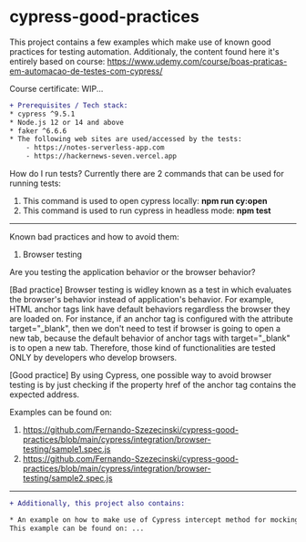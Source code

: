 # cypress-good-practices
This project contains a few examples which make use of known good practices for testing automation. 
Additionaly, the content found here it's entirely based on course: https://www.udemy.com/course/boas-praticas-em-automacao-de-testes-com-cypress/

Course certificate: WIP...


```diff
+ Prerequisites / Tech stack:
* cypress ^9.5.1
* Node.js 12 or 14 and above
* faker ^6.6.6
* The following web sites are used/accessed by the tests:
    - https://notes-serverless-app.com
    - https://hackernews-seven.vercel.app
```


How do I run tests?
Currently there are 2 commands that can be used for running tests:
1) This command is used to open cypress locally: **npm run cy:open**
2) This command is used to run cypress in headless mode: **npm test**


---

Known bad practices and how to avoid them:

1) Browser testing

Are you testing the application behavior or the browser behavior?

[Bad practice] Browser testing is widley known as a test in which evaluates the browser's behavior instead of application's behavior. 
For example, HTML anchor tags <a>link</a> have default behaviors regardless the browser they are loaded on. For instance, if an anchor tag is configured 
with the attribute target="_blank", then we don't need to test if browser is going to open a new tab, because the default behavior 
of anchor tags with target="_blank" is to open a new tab. Therefore, those kind of functionalities are tested ONLY by developers who develop browsers.

[Good practice] By using Cypress, one possible way to avoid browser testing is by just checking if the property href of the anchor tag contains the expected address.

Examples can be found on:
1) https://github.com/Fernando-Szezecinski/cypress-good-practices/blob/main/cypress/integration/browser-testing/sample1.spec.js
2) https://github.com/Fernando-Szezecinski/cypress-good-practices/blob/main/cypress/integration/browser-testing/sample2.spec.js


---

```diff
+ Additionally, this project also contains:

* An example on how to make use of Cypress intercept method for mocking backend results
This example can be found on: ...
```


